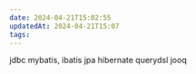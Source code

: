 ```yaml
---
date: 2024-04-21T15:02:55
updatedAt: 2024-04-21T15:07
tags: 
---
```

jdbc
mybatis, ibatis
jpa
hibernate
querydsl
jooq